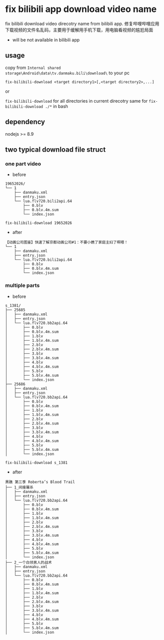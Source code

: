 # fix bilibili app download video name

fix bilibili download video direcotry name from bilibili app.
修复哔哩哔哩应用下载视频的文件名乱码，主要用于缓解用手机下载，用电脑看视频的尴尬局面

* will be not available in bilibili app

## usage

copy from `Internal shared storage\Android\data\tv.danmaku.bili\download\` to your pc

`fix-bilibili-download <target directory1>[,<target directory2>,...]`

or

`fix-bilibili-download` for all directories in current direcotry same for `fix-bilibili-download ./*` in bash

## dependency

nodejs >= 8.9

## two typical download file struct 

### one part video

* before
```
19652026/
└── 1
    ├── danmaku.xml
    ├── entry.json
    └── lua.flv720.bili2api.64
        ├── 0.blv
        ├── 0.blv.4m.sum
        └── index.json
```

`fix-bilibili-download 19652026`

* after
```
【动画公司图鉴】快速了解京都动画公司#1：不要小瞧了家庭主妇了啊喂！       
└── 1                                    
    ├── danmaku.xml                      
    ├── entry.json                       
    └── lua.flv720.bili2api.64           
        ├── 0.blv                        
        ├── 0.blv.4m.sum                 
        └── index.json                   
```

### multiple parts

* before

```
s_1381/                     
├── 25685                   
│   ├── danmaku.xml         
│   ├── entry.json          
│   └── lua.flv720.bb2api.64
│       ├── 0.blv           
│       ├── 0.blv.4m.sum    
│       ├── 1.blv           
│       ├── 1.blv.4m.sum    
│       ├── 2.blv           
│       ├── 2.blv.4m.sum    
│       ├── 3.blv           
│       ├── 3.blv.4m.sum    
│       ├── 4.blv           
│       ├── 4.blv.4m.sum    
│       ├── 5.blv           
│       ├── 5.blv.4m.sum    
│       └── index.json      
├── 25686                   
│   ├── danmaku.xml         
│   ├── entry.json          
│   └── lua.flv720.bb2api.64
│       ├── 0.blv           
│       ├── 0.blv.4m.sum    
│       ├── 1.blv           
│       ├── 1.blv.4m.sum    
│       ├── 2.blv           
│       ├── 2.blv.4m.sum    
│       ├── 3.blv           
│       ├── 3.blv.4m.sum    
│       ├── 4.blv           
│       ├── 4.blv.4m.sum    
│       ├── 5.blv           
│       ├── 5.blv.4m.sum    
│       └── index.json      
```

`fix-bilibili-download s_1381`

* after

```
黑礁 第三季 Roberta’s Blood Trail             
├── 1_间接屠杀                               
│   ├── danmaku.xml                      
│   ├── entry.json                       
│   └── lua.flv720.bb2api.64             
│       ├── 0.blv                        
│       ├── 0.blv.4m.sum                 
│       ├── 1.blv                        
│       ├── 1.blv.4m.sum                 
│       ├── 2.blv                        
│       ├── 2.blv.4m.sum                 
│       ├── 3.blv                        
│       ├── 3.blv.4m.sum                 
│       ├── 4.blv                        
│       ├── 4.blv.4m.sum                 
│       ├── 5.blv                        
│       ├── 5.blv.4m.sum                 
│       └── index.json                   
├── 2_一个白领男人的战术                          
│   ├── danmaku.xml                      
│   ├── entry.json                       
│   └── lua.flv720.bb2api.64             
│       ├── 0.blv                        
│       ├── 0.blv.4m.sum                 
│       ├── 1.blv                        
│       ├── 1.blv.4m.sum                 
│       ├── 2.blv                        
│       ├── 2.blv.4m.sum                 
│       ├── 3.blv                        
│       ├── 3.blv.4m.sum                 
│       ├── 4.blv                        
│       ├── 4.blv.4m.sum                 
│       ├── 5.blv                        
│       ├── 5.blv.4m.sum                 
│       └── index.json                   

```

